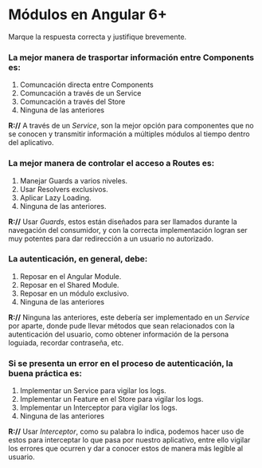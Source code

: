 # Módulos en Angular 6+
Marque la respuesta correcta y justifique brevemente.

### La mejor manera de trasportar información entre Components es:

1. Comuncación directa entre Components
2. Comuncación a través de un Service
3. Comuncación a través del Store
4. Ninguna de las anteriores

**R://** A través de un *Service*, son la mejor opción para componentes que no se conocen y transmitir información a múltiples módulos al tiempo dentro del aplicativo.

### La mejor manera de controlar el acceso a Routes es:

1. Manejar Guards a varios niveles.
2. Usar Resolvers exclusivos.
3. Aplicar Lazy Loading.
4. Ninguna de las anteriores.

**R://** Usar *Guards*, estos están diseñados para ser llamados durante la navegación del consumidor, y con la correcta implementación logran ser muy potentes para dar redirección a un usuario no autorizado.

### La autenticación, en general, debe:

1. Reposar en el Angular Module.
2. Reposar en el Shared Module.
3. Reposar en un módulo exclusivo.
4. Ninguna de las anteriores

**R://** Ninguna las anteriores, este debería ser implementado en un *Service* por aparte, donde pude llevar métodos que sean relacionados con la autenticación del usuario, como obtener información de la persona loguiada, recordar contraseña, etc.

### Si se presenta un error en el proceso de autenticación, la buena práctica es:

1. Implementar un Service para vigilar los logs.
2. Implementar un Feature en el Store para vigilar los logs.
3. Implementar un Interceptor para vigilar los logs.
4. Ninguna de las anteriores

**R://** Usar *Interceptor*, como su palabra lo indica, podemos hacer uso de estos para interceptar lo que pasa por nuestro aplicativo, entre ello vigilar los errores que ocurren y dar a conocer estos de manera más legible al usuario.
